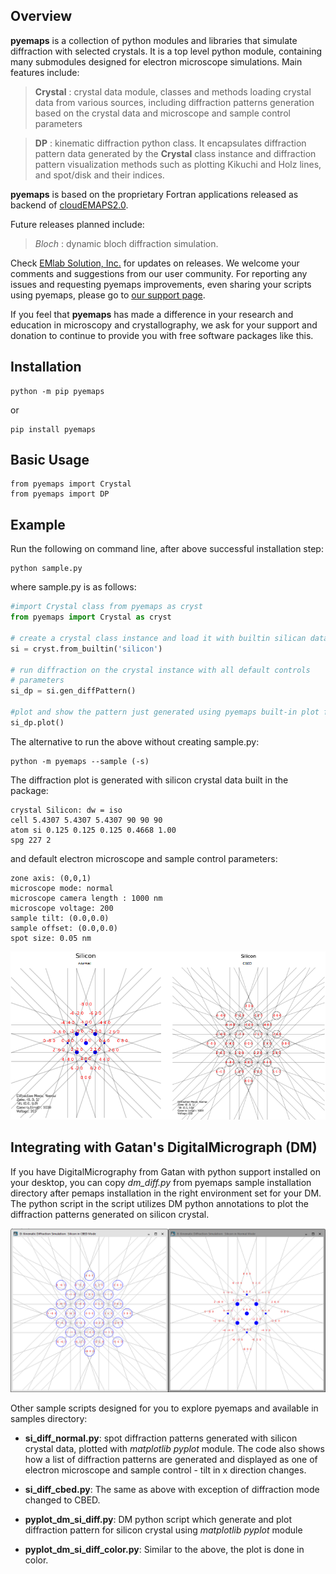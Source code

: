 ## Overview
__pyemaps__ is a collection of python modules and libraries that simulate
diffraction with selected crystals. It is a top level python module, containing many submodules designed for electron microscope simulations. Main features include:

>**Crystal** : crystal data module, classes and methods loading crystal data from various sources, including diffraction patterns generation based on the crystal data and microscope and sample control parameters

>**DP** : kinematic diffraction python class. It encapsulates diffraction pattern data generated by the __Crystal__ class instance and diffraction pattern visualization methods such as plotting Kikuchi and Holz lines, and spot/disk and their indices. 

__pyemaps__ is based on the proprietary Fortran applications released as backend of [cloudEMAPS2.0](https://emaps.emlabsolutions.com). 

Future releases planned include:

>*Bloch* : dynamic bloch diffraction simulation.

Check [EMlab Solution, Inc.](https://www.emlabsolutions.com) for updates on releases. We welcome your comments and suggestions from our user community. For reporting any issues and requesting pyemaps improvements, even sharing your scripts using pyemaps, please go to [our support page](https://www.emlabsolutions.com/contact/). 

If you feel that __pyemaps__ has made a difference in your research and education in microscopy and crystallography, we ask for your support and donation to continue to provide you with free software packages like this.   

## Installation

```
python -m pip pyemaps
```
or
 ```
 pip install pyemaps
 ```

## Basic Usage

```
from pyemaps import Crystal
from pyemaps import DP
```

## Example

Run the following on command line, after above successful installation step:

```
python sample.py
```

where sample.py is as follows:

```python
#import Crystal class from pyemaps as cryst
from pyemaps import Crystal as cryst

# create a crystal class instance and load it with builtin silican data
si = cryst.from_builtin('silicon')

# run diffraction on the crystal instance with all default controls
# parameters
si_dp = si.gen_diffPattern()

#plot and show the pattern just generated using pyemaps built-in plot function
si_dp.plot()
```

The alternative to run the above without creating sample.py:
```
python -m pyemaps --sample (-s)
```

The diffraction plot is generated with silicon crystal data built in the package:

```
crystal Silicon: dw = iso
cell 5.4307 5.4307 5.4307 90 90 90
atom si 0.125 0.125 0.125 0.4668 1.00
spg 227 2
```

and default electron microscope and sample control parameters:

```
zone axis: (0,0,1)
microscope mode: normal
microscope camera length : 1000 nm
microscope voltage: 200
sample tilt: (0.0,0.0)
sample offset: (0.0,0.0)
spot size: 0.05 nm
```



![](https://github.com/emlab-solutions/imagepypy/raw/main/kdiff_si.png?raw=True "Kinematic diffraction for silicon")

## Integrating with Gatan's DigitalMicrograph (DM)
If you have DigitalMicrography from Gatan with python support installed on your desktop, you can copy _dm_diff.py_ from pyemaps sample installation directory after pemaps installation in the right environment set for your DM. The python script in the script utilizes DM python annotations to plot the diffraction patterns generated on silicon crystal.


![](https://github.com/emlab-solutions/imagepypy/blob/main/kdiff_si_dm.png?raw=True "Kinematic diffraction for silicon python script dm_diff.py")

Other sample scripts designed for you to explore pyemaps and available in samples directory:
* __si_diff_normal.py__: spot diffraction patterns generated with silicon crystal data, plotted with _matplotlib pyplot_ module. The code also shows how a list of diffraction patterns are generated and displayed as one of electron microscope and sample control - tilt in x direction changes.

* __si_diff_cbed.py__: The same as above with exception of diffraction mode changed to CBED.

* __pyplot_dm_si_diff.py__: DM python script which generate and plot diffraction pattern for silicon crystal using _matplotlib pyplot_ module

* __pyplot_dm_si_diff_color.py__: Similar to the above, the plot is done in color.

